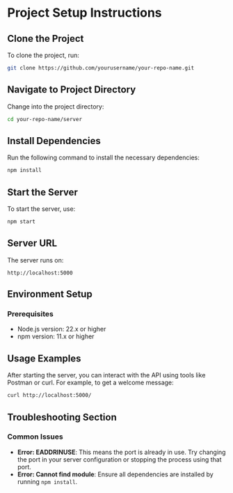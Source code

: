 # Project Setup Instructions

## Clone the Project

To clone the project, run:

```bash
git clone https://github.com/yourusername/your-repo-name.git
```

## Navigate to Project Directory

Change into the project directory:

```bash
cd your-repo-name/server
```

## Install Dependencies

Run the following command to install the necessary dependencies:

```bash
npm install
```

## Start the Server

To start the server, use:

```bash
npm start
```

## Server URL

The server runs on:

```url
http://localhost:5000
```

## Environment Setup

### Prerequisites

- Node.js version: 22.x or higher
- npm version: 11.x or higher

## Usage Examples

After starting the server, you can interact with the API using tools like Postman or curl. For example, to get a welcome message:

```bash
curl http://localhost:5000/
```

## Troubleshooting Section

### Common Issues

- **Error: EADDRINUSE**: This means the port is already in use. Try changing the port in your server configuration or stopping the process using that port.
- **Error: Cannot find module**: Ensure all dependencies are installed by running `npm install`.
